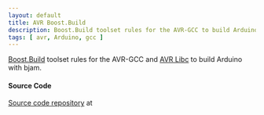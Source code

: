 ```yaml
---
layout: default
title: AVR Boost.Build
description: Boost.Build toolset rules for the AVR-GCC to build Arduino with bjam.
tags: [ avr, Arduino, gcc ]
---
```


[Boost.Build](http://www.boost.org/boost-build2/) toolset rules for the AVR-GCC and [AVR Libc](http://www.nongnu.org/avr-libc/) to build Arduino with bjam.

#### Source Code

<span class="octicon octicon-repo"></span> [Source code repository](https://github.com/bittailor/BtArduino/tree/master/NightLight)  at <span class="octicon octicon-mark-github"></span>
